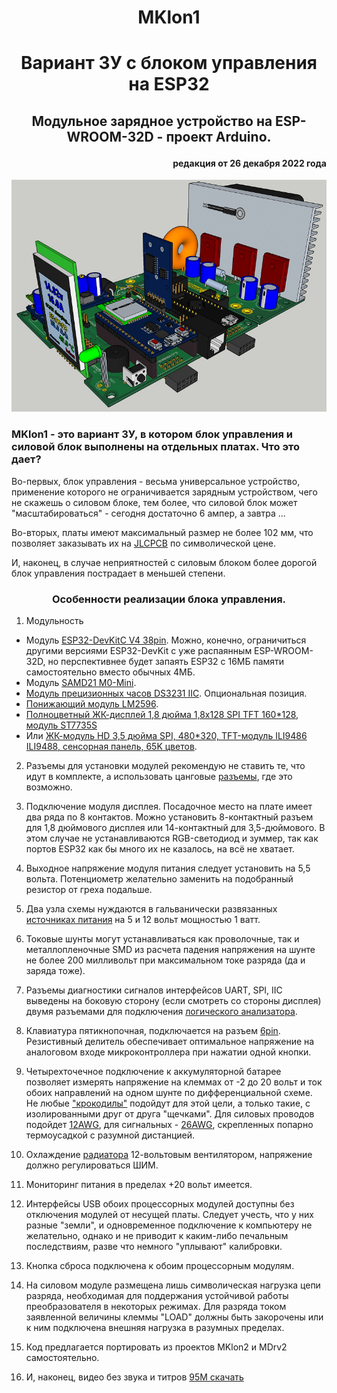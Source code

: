 # <p align="center">MKlon1
# <p align="center">Вариант ЗУ с блоком управления на ESP32
## <p align="center">Модульное зарядное устройство на ESP-WROOM-32D - проект Arduino.
#### <p align="right">редакция от 26 декабря 2022 года

![](https://github.com/olmoro/MKlon1/blob/main/MKlon/%D0%98%D0%B7%D0%BE%D0%B1%D1%80%D0%B0%D0%B6%D0%B5%D0%BD%D0%B8%D1%8F/MKlon1full.png?raw=true)

### MKlon1 - это вариант ЗУ, в котором блок управления и силовой  блок выполнены на отдельных платах. Что это дает?

Во-первых, блок управления - весьма универсальное устройство, применение которого не ограничивается зарядным устройством, чего не скажешь о силовом блоке, тем более, что силовой блок может "масштабироваться" - сегодня достаточно 6 ампер, а завтра ...

Во-вторых, платы имеют максимальный размер не более 102 мм, что позволяет заказывать их на [JLCPCB](https://jlcpcb.com/) по символической цене.

И, наконец, в случае неприятностей с силовым блоком более дорогой блок управления пострадает в меньшей степени.

### <p align="center">Особенности реализации блока управления.

1. Модульность
  - Модуль [ESP32-DevKitC V4 38pin](https://aliexpress.ru/item/4000090521976.html?sku_id=12000029209753874&spm=a2g2w.productlist.search_results.11.73194aa62fyZl2). Можно, конечно, ограничиться другими версиями ESP32-DevKit с уже распаянным ESP-WROOM-32D, но перспективнее будет запаять ESP32 с 16МБ памяти самостоятельно вместо обычных 4МБ.
  - Модуль [SAMD21 M0-Mini](https://aliexpress.ru/item/4000169610268.html?sku_id=10000014439572098&spm=a2g2w.productlist.search_results.0.3e1d4aa6X9e9wa). 
  - [Модуль прецизионных часов DS3231 IIC](https://aliexpress.ru/item/32822420722.html?sku_id=10000000337849443&spm=a2g2w.productlist.search_results.0.282f4aa6NF9AEI). Опциональная позиция.
  - [Понижающий модуль LM2596](https://aliexpress.ru/item/32464248769.html?sku_id=66628643348&spm=a2g2w.productlist.search_results.0.24134aa6Yv9n3p).
  - [Полноцветный ЖК-дисплей 1,8 дюйма 1,8x128 SPI TFT 160*128, модуль ST7735S](https://aliexpress.ru/item/1005003768467259.html?sku_id=12000027098966793&spm=a2g2w.productlist.search_results.0.4e024aa67UD2Mu)
  - Или [ЖК-модуль HD 3,5 дюйма SPI, 480*320, TFT-модуль ILI9486 ILI9488, сенсорная панель, 65K цветов](https://sl.aliexpress.ru/p?key=ypWZtdN).  

2. Разъемы для установки модулей рекомендую не ставить те, что идут в комплекте, а использовать цанговые [разъемы](https://www.chipdip.ru/product0/8002610753), где это возможно.

3. Подключение модуля дисплея. Посадочное место на плате имеет два ряда по 8 контактов. Можно установить 8-контактный разъем для 1,8 дюймового дисплея или 14-контактный для 3,5-дюймового. В этом случае не устанавливаются RGB-светодиод и зуммер, так как портов ESP32 как бы много их не казалось, на всё не хватает.

4. Выходное напряжение модуля питания следует установить на 5,5 вольта. Потенциометр желательно заменить на подобранный резистор от греха подальше.

5. Два узла схемы нуждаются в гальванически развязанных [источниках питания](https://aliexpress.ru/item/1005003568781579.html?_ga=2.165478714.428003227.1651560775-769654542.1642920280&sku_id=12000026320337806&spm=a2g39.orderlist.0.0.50684aa6oqK3eu) на 5 и 12 вольт мощностью 1 ватт.

5. Токовые шунты могут устанавливаться как проволочные, так и металлопленочные SMD из расчета падения напряжения на шунте не более 200 милливольт при максимальном токе разряда (да и заряда тоже).

6. Разъемы диагностики сигналов интерфейсов UART, SPI, IIC выведены на боковую сторону (если смотреть со стороны дисплея) двумя разъемами для подключения [логического анализатора](https://aliexpress.ru/item/1005004783286574.html?sku_id=12000030470334955&spm=a2g2w.productlist.list.6.4d1b5c5e8YmNAb).

7. Клавиатура пятикнопочная, подключается на разъем [6pin](https://aliexpress.ru/item/1005001530994945.html?sku_id=12000016489844779&spm=a2g2w.productlist.search_results.136.3ed74aa65LkFgb). Резистивный делитель обеспечивает оптимальное напряжение на аналоговом входе микроконтроллера при нажатии одной кнопки.

8. Четырехточечное подключение к аккумуляторной батарее позволяет измерять напряжение на клеммах от -2 до 20 вольт и ток обоих направлений на одном шунте по дифференциальной схеме. Не любые ["крокодилы"](https://aliexpress.ru/item/4000593884517.html?spm=a2g2w.orderdetails.0.0.777a4aa6ri0LqM&sku_id=12000020938249496&_ga=2.53804840.1610960066.1667852261-603987165.1661065985) подойдут для этой цели, а только такие, с изолированными друг от друга "щечками". Для силовых проводов подойдет [12AWG](https://aliexpress.ru/item/32760772505.html?sku_id=62000371951&spm=a2g2w.productlist.search_results.11.77224aa6MRNqge), для сигнальных - [26AWG](https://aliexpress.ru/item/32822800017.html?sku_id=64895845288&spm=a2g2w.productlist.search_results.11.dbb84aa6zxesXr), скрепленных попарно термоусадкой c разумной дистанцией.

9. Охлаждение [радиатора](https://aliexpress.ru/item/1005003036398261.html?spm=a2g2w.orderdetail.0.0.40064aa6mAj5TE&sku_id=12000030482618475производится) 12-вольтовым вентилятором, напряжение должно регулироваться ШИМ. 

10. Мониторинг питания в пределах +20 вольт имеется.

11. Интерфейсы USB обоих процессорных модулей доступны без отключения модулей от несущей платы. Следует учесть, что у них разные "земли", и одновременное подключение к компьютеру не желательно, однако и не приводит к каким-либо печальным последствиям, разве что немного "уплывают" калибровки.

12. Кнопка сброса подключена к обоим процессорным модулям.

13. На силовом модуле размещена лишь символическая нагрузка цепи разряда, необходимая для поддержания устойчивой работы преобразователя в некоторых режимах. Для разряда током заявленной величины клеммы "LOAD" должны быть закорочены или к ним подключена внешняя нагрузка в разумных пределах.

14. Код предлагается портировать из проектов MKlon2 и MDrv2 самостоятельно.

15. И, наконец, видео без звука и титров [95M скачать](https://github.com/olmoro/MKlon1/blob/main/MKlon/%D0%92%D0%B8%D0%B4%D0%B5%D0%BE/MKlon1.mp4?raw=true)
